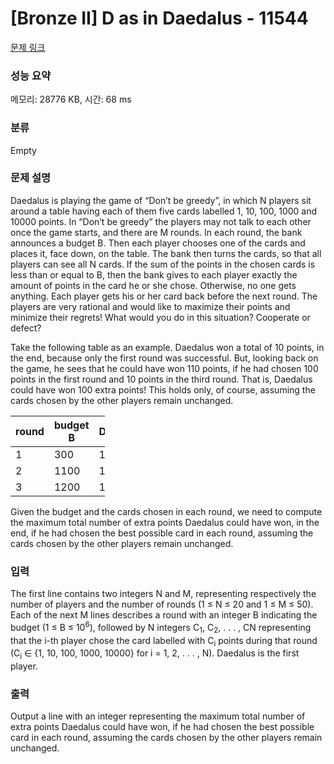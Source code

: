 # [Bronze II] D as in Daedalus - 11544 

[문제 링크](https://www.acmicpc.net/problem/11544) 

### 성능 요약

메모리: 28776 KB, 시간: 68 ms

### 분류

Empty

### 문제 설명

<p>Daedalus is playing the game of “Don’t be greedy”, in which N players sit around a table having each of them five cards labelled 1, 10, 100, 1000 and 10000 points. In “Don’t be greedy” the players may not talk to each other once the game starts, and there are M rounds. In each round, the bank announces a budget B. Then each player chooses one of the cards and places it, face down, on the table. The bank then turns the cards, so that all players can see all N cards. If the sum of the points in the chosen cards is less than or equal to B, then the bank gives to each player exactly the amount of points in the card he or she chose. Otherwise, no one gets anything. Each player gets his or her card back before the next round. The players are very rational and would like to maximize their points and minimize their regrets! What would you do in this situation? Cooperate or defect?</p>

<p>Take the following table as an example. Daedalus won a total of 10 points, in the end, because only the first round was successful. But, looking back on the game, he sees that he could have won 110 points, if he had chosen 100 points in the first round and 10 points in the third round. That is, Daedalus could have won 100 extra points! This holds only, of course, assuming the cards chosen by the other players remain unchanged.</p>

<table class="table table-bordered" style="width:30%">
	<thead>
		<tr>
			<th>round</th>
			<th>budget B</th>
			<th>Daedalus</th>
			<th>Iapyx</th>
			<th>Icarus</th>
			<th>Ariadne</th>
			<th>Minos</th>
			<th>sum</th>
			<th>result</th>
		</tr>
	</thead>
	<tbody>
		<tr>
			<td>1</td>
			<td>300</td>
			<td>10</td>
			<td>100</td>
			<td>10</td>
			<td>1</td>
			<td>10</td>
			<td>131</td>
			<td>success</td>
		</tr>
		<tr>
			<td>2</td>
			<td>1100</td>
			<td>100</td>
			<td>10</td>
			<td>100</td>
			<td>1</td>
			<td>1000</td>
			<td>1211</td>
			<td>fail</td>
		</tr>
		<tr>
			<td>3</td>
			<td>1200</td>
			<td>100</td>
			<td>100</td>
			<td>10</td>
			<td>1</td>
			<td>1000</td>
			<td>1211</td>
			<td>fail</td>
		</tr>
	</tbody>
</table>

<p>Given the budget and the cards chosen in each round, we need to compute the maximum total number of extra points Daedalus could have won, in the end, if he had chosen the best possible card in each round, assuming the cards chosen by the other players remain unchanged.</p>

### 입력 

 <p>The first line contains two integers N and M, representing respectively the number of players and the number of rounds (1 ≤ N ≤ 20 and 1 ≤ M ≤ 50). Each of the next M lines describes a round with an integer B indicating the budget (1 ≤ B ≤ 10<sup>6</sup>), followed by N integers C<sub>1</sub>, C<sub>2</sub>, . . . , CN representing that the i-th player chose the card labelled with C<sub>i</sub> points during that round (C<sub>i</sub> ∈ {1, 10, 100, 1000, 10000} for i = 1, 2, . . . , N). Daedalus is the first player.</p>

### 출력 

 <p>Output a line with an integer representing the maximum total number of extra points Daedalus could have won, if he had chosen the best possible card in each round, assuming the cards chosen by the other players remain unchanged.</p>


